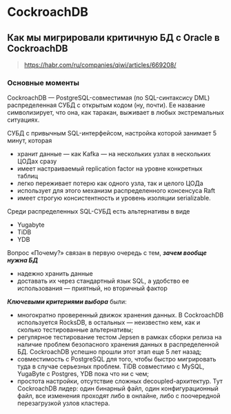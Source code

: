 # CockroachDB
## Как мы мигрировали критичную БД с Oracle в CockroachDB
> https://habr.com/ru/companies/qiwi/articles/669208/

### Основные моменты

CockroachDB — PostgreSQL-совместимая (по SQL-синтаксису DML) распределенная СУБД с открытым кодом (ну, почти). 
Ее название символизирует, что она, как таракан, выживает в любых экстремальных ситуациях. 

СУБД с привычным SQL-интерфейсом, настройка которой занимает 5 минут, которая 
- хранит данные — как Kafka — на нескольких узлах в нескольких ЦОДах сразу
- имеет настраиваемый replication factor на уровне конкретных таблиц
- легко переживает потерю как одного узла, так и целого ЦОДа
- использует для этого механизм распределенного консенсуса Raft
- имеет строгую консистентность и уровень изоляции serializable.

Среди распределенных SQL-СУБД есть альтернативы в виде 
- Yugabyte
- TiDB
- YDB

Вопрос «Почему?» связан в первую очередь с тем, _**зачем вообще нужна БД**_
- надежно хранить данные
- доставать их через стандартный язык SQL, а удобство ее использования — приятный, но вторичный фактор

_**Ключевыми критериями выбора**_ были:

- многократно проверенный движок хранения данных. В CockroachDB используется RocksDB, в остальных — неизвестно кем, как и сколько тестированные альтернативы;
- регулярное тестирование тестом Jepsen в рамках сборки релиза на наличие проблем безопасного хранения данных в распределенной БД. CockroachDB успешно прошли этот этап еще 5 лет назад;
- совместимость с PostgreSQL для того, чтобы быстро мигрировать туда в случае серьезных проблем. TiDB совместимо с MySQL, YugaByte с Postgres, YDB пока что ни с чем;
- простота настройки, отсутствие сложных decoupled-архитектур. Тут CockroachDB лидер: один бинарный файл, один конфигурационный файл, все изменения проходят либо в онлайне, либо с поочередной перезагрузкой узлов кластера.

 
